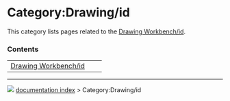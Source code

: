 # Category:Drawing/id
This category lists pages related to the [Drawing Workbench/id](Drawing_Workbench/id.md).

### Contents

|     |     |     |
| --- | --- | --- |
| [Drawing Workbench/id](Drawing_Workbench/id.md) |



---
![](images/Button_right.svg) [documentation index](../README.md) > Category:Drawing/id
